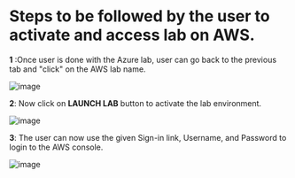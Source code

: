 # Steps to be followed by the user to activate and access lab on AWS.


**1**	:Once user is done with the Azure lab, user can go back to the previous tab and "click" on the AWS lab name.

![image](https://user-images.githubusercontent.com/85232046/160385690-7fd02eb5-d34d-46d5-885d-ffdb5cd454ed.png)


**2**: Now click on **LAUNCH LAB** button to activate the lab environment.

![image](https://user-images.githubusercontent.com/85232046/160385918-cdc86a0b-e6f9-4c6e-9ac3-86be2c1dd48a.png)

**3**:	The user can now use the given Sign-in link, Username, and Password to login to the AWS console.

![image](https://user-images.githubusercontent.com/85232046/160385829-6caeb17b-a7bd-48a5-952e-86dcdad42649.png)
